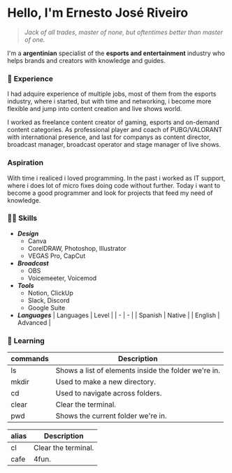 # **Hello,** I'm **Ernesto** José **Riveiro**

> _Jack of all trades, master of none, but oftentimes better than master of one._

I'm a **argentinian** specialist of the **esports and entertainment** industry who helps brands and creators with knowledge and guides.

### 📃 **Experience**

I had adquire experience of multiple jobs, most of them from the esports industry, where i started, but with time and networking, i become more flexible and jump into content creation and live shows world. 

I worked as freelance content creator of gaming, esports and on-demand content categories. As professional player and coach of PUBG/VALORANT with international presence, and last for companys as content director, broadcast manager, broadcast operator and stage manager of live shows.

### **Aspiration**

With time i realiced i loved programming. In the past i worked as IT support, where i does lot of micro fixes doing code without further. Today i want to become a good programmer and look for projects that feed my need of knowledge.

### 💪🏻 **Skills**

* ***Design***
    * Canva
    * CorelDRAW, Photoshop, Illustrator
    * VEGAS Pro, CapCut
* ***Broadcast***
    * OBS
    * Voicemeeter, Voicemod
* ***Tools***
    * Notion, ClickUp
    * Slack, Discord
    * Google Suite
* ***Languages***
    | Languages | Level |
    | - | - |
    | Spanish | Native |
    | English | Advanced | 

### 🧠 **Learning**

| commands | Description |
| ------- | ------- |
| ls | Shows a list of elements inside the folder we're in. |
| mkdir | Used to make a new directory.  | 
| cd | Used to navigate across folders. | 
| clear | Clear the terminal. | 
| pwd | Shows the current folder we're in. | 

| alias | Description |
| ------- | ------- |
| cl | Clear the terminal. |
| cafe | 4fun.  | 
